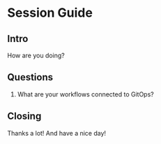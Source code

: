 # Session Guide

## Intro
How are you doing?

## Questions
1. What are your workflows connected to GitOps?

## Closing
Thanks a lot! And have a nice day!
